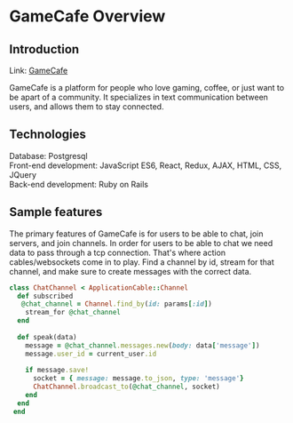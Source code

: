 # GameCafe Overview

## Introduction
Link: <a href="https://game-cafe-project.herokuapp.com/#/">GameCafe</a>

GameCafe is a platform for people who love gaming, coffee, or just want to be apart of a community. It specializes in text communication between users, and allows them to stay connected. 

## Technologies
Database: Postgresql
<br/>
Front-end development: JavaScript ES6, React, Redux, AJAX, HTML, CSS, JQuery
<br/>
Back-end development: Ruby on Rails

## Sample features
The primary features of GameCafe is for users to be able to chat, join servers, and join channels. In order for users to be able to chat we need data to pass through a tcp connection. That's where action cables/websockets come in to play. Find a channel by id, stream for that channel, and make sure to create messages with the correct data. 
```Ruby
class ChatChannel < ApplicationCable::Channel
  def subscribed
   @chat_channel = Channel.find_by(id: params[:id])
    stream_for @chat_channel
  end
  
  def speak(data)
    message = @chat_channel.messages.new(body: data['message'])
    message.user_id = current_user.id
    
    if message.save! 
      socket = { message: message.to_json, type: 'message'}
      ChatChannel.broadcast_to(@chat_channel, socket)
    end
  end
 end
 ```
